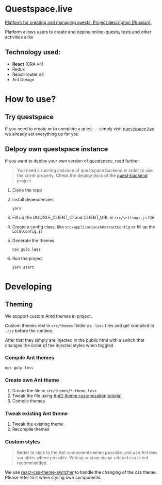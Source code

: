 # Questspace.live

[Platform for creating and managing quests. Project description [Russian].](https://docs.google.com/document/d/1pQrgmGujQnXfRKLVg0kbnB2lWNRRPiHhRPLF0n5rVeY/edit?usp=sharing)

Platform allows users to create and deploy online-quests, tests and other activities alike

## Technology used:

- **React** (CRA v4)
- Redux 
- React-router v4
- Ant Design

# How to use?

## Try questspace

If you need to create or to complete a quest — simply visit [questspace.live](questspace.live) we already set everything up for you

## Delpoy own questspace instance

If you want to deploy your own version of questspace, read further

> You need a running instance of questspace backend in order to use the client properly.
> Check the delploy docs of the [quest-backend](https://github.com/rabochyee-nazvanye/quest-backend) project

1. Clone the repo
2. Install dependencies 

    `yarn`
    
2. Fill up the GOOGLE_CLIENT_ID and CLIENT_URL in `src/settings.js` file
3. Create a config class, like `src/application/AbstractConfig` or fill up the `LocalConfig.js`
4. Generate the themes

    `npx gulp less`

5. Run the project

    `yarn start`
   
# Developing

## Theming

We support custom Antd themes in project.

Custom themes rest in `src/themes` folder as `.less` files and get compiled to `.css` before the runtime.

After that they simply are injected in the public html with a switch that changes the order of the injected styles when toggled

### Compile Ant themes

`npx gulp less`

### Create own Ant theme

1. Create the file in `src/themes/*-theme.less`
2. Tweak the file using [AntD theme customization tutorial](https://ant.design/docs/react/customize-theme)
3. Compile themes

### Tweak existing Ant theme

1. Tweak the existing theme
2. Recompile themes

### Custom styles

> Better to stick to the Ant components when possible, and use Ant less variables where possible. Writing custom visual-related css is not recommended.

We use [react-css-theme-switcher](https://github.com/JoseRFelix/react-css-theme-switcher#readme) to handle the changing of the css theme. Please refer to it when styling own components.
